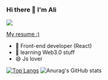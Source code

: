 ### Hi there 👋 I'm Ali

![](https://komarev.com/ghpvc/?username=ali80-sys)

[My resume :)](https://ali80-sys.github.io/Ali-Oliaee)

- 🌱 Front-end developer (React)
- 🤔 learning Web3.0 stuff
- 😄 Js lover

[![Top Langs](https://github-readme-stats.vercel.app/api/top-langs/?username=ali80-sys)](https://github.com/anuraghazra/github-readme-stats)
![Anurag's GitHub stats](https://github-readme-stats.vercel.app/api?username=ali80-sys&show_icons=true&theme=radical)
